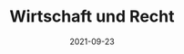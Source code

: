 ---
date: 2021-09-23
title: Wirtschaft und Recht
redirect: '/tag/Wirtschaft und Recht'
tags: [Fächer, WRMenü]
thumbnail: 
    src: wirtschaft/titelbild_wr.jpg
    alt: Stockphoto mit verschiedenen Wirtschaftssymbolen
---